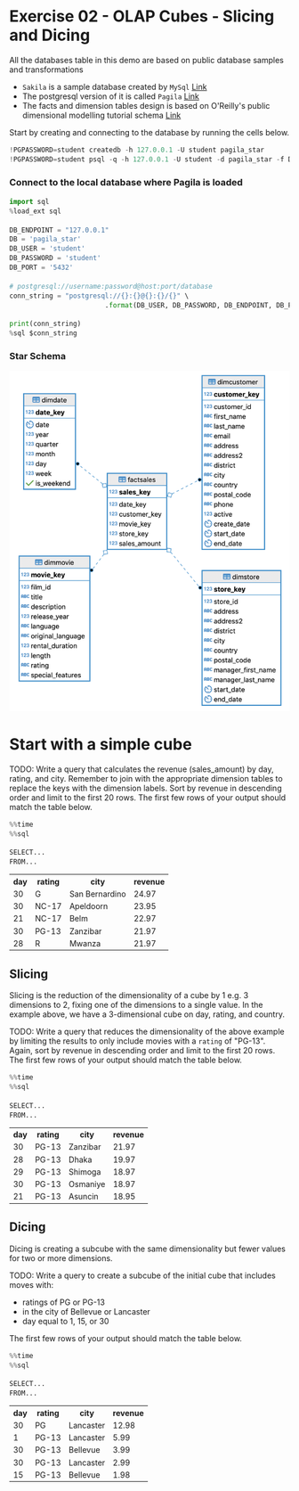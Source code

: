 # Exercise 02 -  OLAP Cubes - Slicing and Dicing

All the databases table in this demo are based on public database samples and transformations
- `Sakila` is a sample database created by `MySql` [Link](https://dev.mysql.com/doc/sakila/en/sakila-structure.html)
- The postgresql version of it is called `Pagila` [Link](https://github.com/devrimgunduz/pagila)
- The facts and dimension tables design is based on O'Reilly's public dimensional modelling tutorial schema [Link](http://archive.oreilly.com/oreillyschool/courses/dba3/index.html)

Start by creating and connecting to the database by running the cells below.


```python
!PGPASSWORD=student createdb -h 127.0.0.1 -U student pagila_star
!PGPASSWORD=student psql -q -h 127.0.0.1 -U student -d pagila_star -f Data/pagila-star.sql
```

### Connect to the local database where Pagila is loaded


```python
import sql
%load_ext sql

DB_ENDPOINT = "127.0.0.1"
DB = 'pagila_star'
DB_USER = 'student'
DB_PASSWORD = 'student'
DB_PORT = '5432'

# postgresql://username:password@host:port/database
conn_string = "postgresql://{}:{}@{}:{}/{}" \
                        .format(DB_USER, DB_PASSWORD, DB_ENDPOINT, DB_PORT, DB)

print(conn_string)
%sql $conn_string
```

### Star Schema
![image](../../../documents/images/pagila-star.png)

# Start with a simple cube
TODO: Write a query that calculates the revenue (sales_amount) by day, rating, and city. Remember to join with the appropriate dimension tables to replace the keys with the dimension labels. Sort by revenue in descending order and limit to the first 20 rows. The first few rows of your output should match the table below.


```python
%%time
%%sql

SELECT...
FROM...
```

<div class="p-Widget jp-RenderedHTMLCommon jp-RenderedHTML jp-mod-trusted jp-OutputArea-output jp-OutputArea-executeResult" data-mime-type="text/html"><table>
    <tbody><tr>
        <th>day</th>
        <th>rating</th>
        <th>city</th>
        <th>revenue</th>
    </tr>
    <tr>
        <td>30</td>
        <td>G</td>
        <td>San Bernardino</td>
        <td>24.97</td>
    </tr>
    <tr>
        <td>30</td>
        <td>NC-17</td>
        <td>Apeldoorn</td>
        <td>23.95</td>
    </tr>
    <tr>
        <td>21</td>
        <td>NC-17</td>
        <td>Belm</td>
        <td>22.97</td>
    </tr>
    <tr>
        <td>30</td>
        <td>PG-13</td>
        <td>Zanzibar</td>
        <td>21.97</td>
    </tr>
    <tr>
        <td>28</td>
        <td>R</td>
        <td>Mwanza</td>
        <td>21.97</td>
    </tr>
</tbody></table></div>

## Slicing

Slicing is the reduction of the dimensionality of a cube by 1 e.g. 3 dimensions to 2, fixing one of the dimensions to a single value. In the example above, we have a 3-dimensional cube on day, rating, and country.

TODO: Write a query that reduces the dimensionality of the above example by limiting the results to only include movies with a `rating` of "PG-13". Again, sort by revenue in descending order and limit to the first 20 rows. The first few rows of your output should match the table below. 


```python
%%time
%%sql

SELECT...
FROM...
```

<div class="p-Widget jp-RenderedHTMLCommon jp-RenderedHTML jp-mod-trusted jp-OutputArea-output jp-OutputArea-executeResult" data-mime-type="text/html"><table>
    <tbody><tr>
        <th>day</th>
        <th>rating</th>
        <th>city</th>
        <th>revenue</th>
    </tr>
    <tr>
        <td>30</td>
        <td>PG-13</td>
        <td>Zanzibar</td>
        <td>21.97</td>
    </tr>
    <tr>
        <td>28</td>
        <td>PG-13</td>
        <td>Dhaka</td>
        <td>19.97</td>
    </tr>
    <tr>
        <td>29</td>
        <td>PG-13</td>
        <td>Shimoga</td>
        <td>18.97</td>
    </tr>
    <tr>
        <td>30</td>
        <td>PG-13</td>
        <td>Osmaniye</td>
        <td>18.97</td>
    </tr>
    <tr>
        <td>21</td>
        <td>PG-13</td>
        <td>Asuncin</td>
        <td>18.95</td>
    </tr>
</tbody></table></div>

## Dicing
Dicing is creating a subcube with the same dimensionality but fewer values for  two or more dimensions. 

TODO: Write a query to create a subcube of the initial cube that includes moves with:
* ratings of PG or PG-13
* in the city of Bellevue or Lancaster
* day equal to 1, 15, or 30

The first few rows of your output should match the table below. 


```python
%%time
%%sql

SELECT...
FROM...
```

<div class="p-Widget jp-RenderedHTMLCommon jp-RenderedHTML jp-mod-trusted jp-OutputArea-output jp-OutputArea-executeResult" data-mime-type="text/html"><table>
    <tbody><tr>
        <th>day</th>
        <th>rating</th>
        <th>city</th>
        <th>revenue</th>
    </tr>
    <tr>
        <td>30</td>
        <td>PG</td>
        <td>Lancaster</td>
        <td>12.98</td>
    </tr>
    <tr>
        <td>1</td>
        <td>PG-13</td>
        <td>Lancaster</td>
        <td>5.99</td>
    </tr>
    <tr>
        <td>30</td>
        <td>PG-13</td>
        <td>Bellevue</td>
        <td>3.99</td>
    </tr>
    <tr>
        <td>30</td>
        <td>PG-13</td>
        <td>Lancaster</td>
        <td>2.99</td>
    </tr>
    <tr>
        <td>15</td>
        <td>PG-13</td>
        <td>Bellevue</td>
        <td>1.98</td>
    </tr>
</tbody></table></div>
